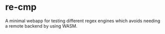 # re-cmp

A minimal webapp for testing different regex engines which avoids needing a remote backend by using WASM.
